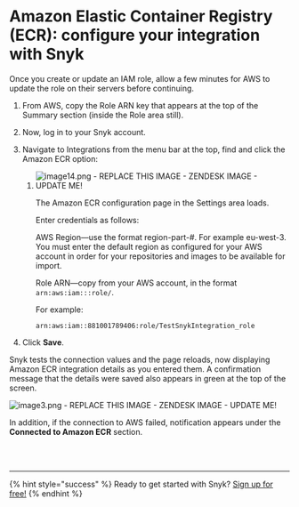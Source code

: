 # Amazon Elastic Container Registry \(ECR\): configure your integration with Snyk

Once you create or update an IAM role, allow a few minutes for AWS to update the role on their servers before continuing.

1. From AWS, copy the Role ARN key that appears at the top of the Summary section \(inside the Role area still\).
2. Now, log in to your Snyk account.
3. Navigate to Integrations from the menu bar at the top, find and click the Amazon ECR option: 
   1. ![image14.png - REPLACE THIS IMAGE - ZENDESK IMAGE - UPDATE ME!](https://support.snyk.io/hc/article_attachments/360007147298/uuid-0441cf5d-a461-60e3-5d6e-57eed624d445-en.png/)

      The Amazon ECR configuration page in the Settings area loads.

      Enter credentials as follows:

      AWS Region—use the format region-part-\#. For example eu-west-3. You must enter the default region as configured for your AWS account in order for your repositories and images to be available for import.

      Role ARN—copy from your AWS account, in the format `arn:aws:iam:::role/`.

      For example:

      ```text
      arn:aws:iam::881001789406:role/TestSnykIntegration_role
      ```
      
4. Click **Save**.

Snyk tests the connection values and the page reloads, now displaying Amazon ECR integration details as you entered them. A confirmation message that the details were saved also appears in green at the top of the screen.

![image3.png - REPLACE THIS IMAGE - ZENDESK IMAGE - UPDATE ME!](https://support.snyk.io/hc/article_attachments/360007065997/uuid-49671392-b5d5-389d-66c8-86b3daf9a2e1-en.png/)

In addition, if the connection to AWS failed, notification appears under the **Connected to Amazon ECR** section.

 
<br><br><hr>

{% hint style="success" %}
Ready to get started with Snyk? [Sign up for free!](https://snyk.io/login?cta=sign-up&loc=footer&page=support_docs_page/)
{% endhint %}